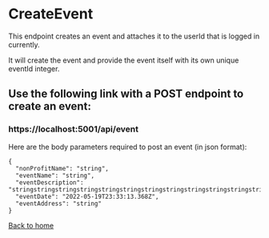 # CreateEvent

This endpoint creates an event and attaches it to the userId that is logged in currently.

It will create the event and provide the event itself with its own unique eventId integer.


## Use the following link with a POST endpoint to create an event:
### https://localhost:5001/api/event

Here are the body parameters required to post an event (in json format):

```
{
  "nonProfitName": "string",
  "eventName": "string",
  "eventDescription": "stringstringstringstringstringstringstringstringstringstringstringstringstringstringstringstringstri",
  "eventDate": "2022-05-19T23:33:13.368Z",
  "eventAddress": "string"
}
```

[Back to home](../../README.md)
